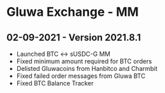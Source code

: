 # Gluwa Exchange - MM

## 02-09-2021 - Version 2021.8.1

* Launched BTC &lt;-&gt; sUSDC-G MM 
* Fixed minimum amount required for BTC orders 
* Delisted Gluwacoins from Hanbitco and Charmbit 
* Fixed failed order messages from Gluwa BTC
* Fixed BTC Balance Tracker



